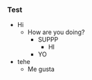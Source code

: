 ### Test
  - Hi
    * How are you doing?
        + SUPPP
            - HI
        + YO
  - tehe
    * Me gusta
